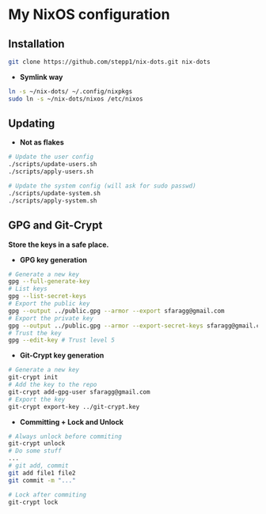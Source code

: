 # My NixOS configuration

## Installation 

```bash
git clone https://github.com/stepp1/nix-dots.git nix-dots
```

- **Symlink way**
```bash
ln -s ~/nix-dots/ ~/.config/nixpkgs
sudo ln -s ~/nix-dots/nixos /etc/nixos 
```

## Updating 

- **Not as flakes**
```bash
# Update the user config
./scripts/update-users.sh
./scripts/apply-users.sh

# Update the system config (will ask for sudo passwd)
./scripts/update-system.sh
./scripts/apply-system.sh
```

## GPG and Git-Crypt

**Store the keys in a safe place.**

- **GPG key generation**
```bash
# Generate a new key
gpg --full-generate-key 
# List keys
gpg --list-secret-keys 
# Export the public key
gpg --output ../public.gpg --armor --export sfaragg@gmail.com
# Export the private key
gpg --output ../public.gpg --armor --export-secret-keys sfaragg@gmail.com
# Trust the key
gpg --edit-key # Trust level 5
```

- **Git-Crypt key generation**
```bash
# Generate a new key
git-crypt init
# Add the key to the repo
git-crypt add-gpg-user sfaragg@gmail.com
# Export the key
git-crypt export-key ../git-crypt.key
```

- **Committing + Lock and Unlock**
```bash
# Always unlock before commiting
git-crypt unlock 
# Do some stuff
...
# git add, commit
git add file1 file2
git commit -m "..."

# Lock after commiting
git-crypt lock 
```